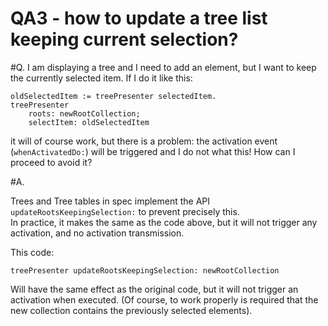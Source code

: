 # QA3 - how to update a tree list keeping current selection?

#Q. I am displaying a tree and I need to add an element, but I want to keep the currently selected item. 
If I do it like this:

```Smalltalk
oldSelectedItem := treePresenter selectedItem.
treePresenter
	roots: newRootCollection;
	selectItem: oldSelectedItem
```
it will of course work, but there is a problem: the activation event (`whenActivatedDo:`) will be triggered and I do not what this!
How can I proceed to avoid it?

#A. 

Trees and Tree tables in spec implement the API `updateRootsKeepingSelection:` to prevent precisely this.  
In practice, it makes the same as the code above, but it will not trigger any activation, and no activation transmission.   

This code: 

```Smalltalk
treePresenter updateRootsKeepingSelection: newRootCollection
```

Will have the same effect as the original code, but it will not trigger an activation when executed.
(Of course, to work properly is required that the new collection contains the previously selected elements).

